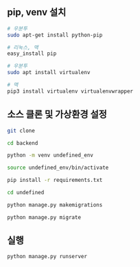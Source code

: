 ## pip, venv 설치

```sh
# 우분투
sudo apt-get install python-pip 

# 리눅스, 맥
easy_install pip  

# 우분투
sudo apt install virtualenv 

# 맥
pip3 install virtualenv virtualenvwrapper 

```


## 소스 클론 및 가상환경 설정

```sh
git clone 

cd backend

python -m venv undefined_env

source undefined_env/bin/activate

pip install -r requirements.txt

cd undefined

python manage.py makemigrations

python manage.py migrate

```

## 실행
```sh
python manage.py runserver
```